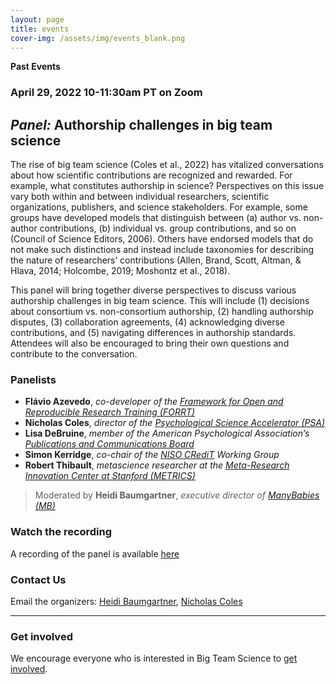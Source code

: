 ```yaml
---
layout: page
title: events
cover-img: /assets/img/events_blank.png
---
```



**Past Events**
<br>

### April 29, 2022 10-11:30am PT on Zoom
## *Panel:* Authorship challenges in big team science

The rise of big team science (Coles et al., 2022) has vitalized conversations about how scientific contributions are recognized and rewarded. For example, what constitutes authorship in science? Perspectives on this issue vary both within and between individual researchers, scientific organizations, publishers, and science stakeholders. For example, some groups have developed models that distinguish between (a) author vs. non-author contributions, (b) individual vs. group contributions, and so on (Council of Science Editors, 2006). Others have endorsed models that do not make such distinctions and instead include taxonomies for describing the nature of researchers’ contributions (Allen, Brand, Scott, Altman, & Hlava, 2014; Holcombe, 2019; Moshontz et al., 2018). 

This panel will bring together diverse perspectives to discuss various authorship challenges in big team science. This will include (1) decisions about consortium vs. non-consortium authorship, (2) handling authorship disputes, (3) collaboration agreements, (4) acknowledging diverse contributions, and (5) navigating differences in authorship standards. Attendees will also be encouraged to bring their own questions and contribute to the conversation.

### Panelists 
* **Flávio Azevedo**, *co-developer of the [Framework for Open and Reproducible Research Training (FORRT)](https://forrt.org)*
* **Nicholas Coles**, *director of the [Psychological Science Accelerator (PSA)](https://psysciacc.org/)*
* **Lisa DeBruine**, *member of the American Psychological Association’s [Publications and Communications Board](https://www.apa.org/about/governance/bdcmte/publication)*
* **Simon Kerridge**, *co-chair of the [NISO CRediT](http://credit.niso.org) Working Group*
* **Robert Thibault**, *metascience researcher at the [Meta-Research Innovation Center at Stanford (METRICS)](https://metrics.stanford.edu/)*

>Moderated by **Heidi Baumgartner**, *executive director of [ManyBabies (MB)](https://manybabies.github.io/)*

### Watch the recording

A recording of the panel is available [here](https://stanford.zoom.us/rec/play/2uaC97qwwMzeK57ghAVdQHKC-fgXEFifoEbcTOGGiOMzcqc-prfPs7XgeUcL57DAKTeUFncBBDTvfOq7._xHP9rhrYWenlbI6?continueMode=true)

### Contact Us

Email the organizers: [Heidi Baumgartner](mailto:heidib@stanford.edu), [Nicholas Coles](ncoles@stanford.edu) 

***

<!---
**Past Events**

***
--->



### Get involved
We encourage everyone who is interested in Big Team Science to [get involved]({{site.baseurl}}/get_involved/).


